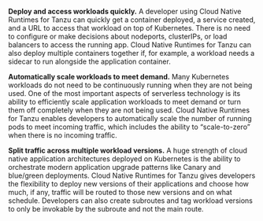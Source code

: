 **Deploy and access workloads quickly.** A developer using Cloud Native Runtimes for Tanzu can quickly get a container deployed, a service created, and a URL to access that workload on top of Kubernetes. There is no need to configure or make decisions about nodeports, clusterIPs, or load balancers to access the running app. Cloud Native Runtimes for Tanzu can also deploy multiple containers together if, for example, a workload needs a sidecar to run alongside the application container.

**Automatically scale workloads to meet demand.** Many Kubernetes workloads do not need to be continuously running when they are not being used. One of the most important aspects of serverless technology is its ability to efficiently scale application workloads to meet demand or turn them off completely when they are not being used. Cloud Native Runtimes for Tanzu enables developers to automatically scale the number of running pods to meet incoming traffic, which includes the ability to “scale-to-zero” when there is no incoming traffic.

**Split traffic across multiple workload versions.** A huge strength of cloud native application architectures deployed on Kubernetes is the ability to orchestrate modern application upgrade patterns like Canary and blue/green deployments. Cloud Native Runtimes for Tanzu gives developers the flexibility to deploy new versions of their applications and choose how much, if any, traffic will be routed to those new versions and on what schedule. Developers can also create subroutes and tag workload versions to only be invokable by the subroute and not the main route.

